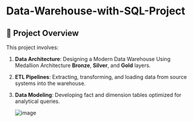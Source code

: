 # Data-Warehouse-with-SQL-Project
## 📖 Project Overview

This project involves:

1. **Data Architecture**: Designing a Modern Data Warehouse Using Medallion Architecture **Bronze**, **Silver**, and **Gold** layers.
2. **ETL Pipelines**: Extracting, transforming, and loading data from source systems into the warehouse.
3. **Data Modeling**: Developing fact and dimension tables optimized for analytical queries.

   ![image](https://github.com/user-attachments/assets/8eeb90e4-6207-4b6a-80a8-9df84aed814d)
